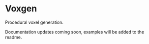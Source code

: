 # Voxgen

Procedural voxel generation.

Documentation updates coming soon, examples will be added to the readme.